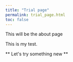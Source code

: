 ```yaml
---
title: "Trial page"
permalink: trial_page.html
toc: false
---
```



This will be the about page

This is my test. 

** Let's try something new **
